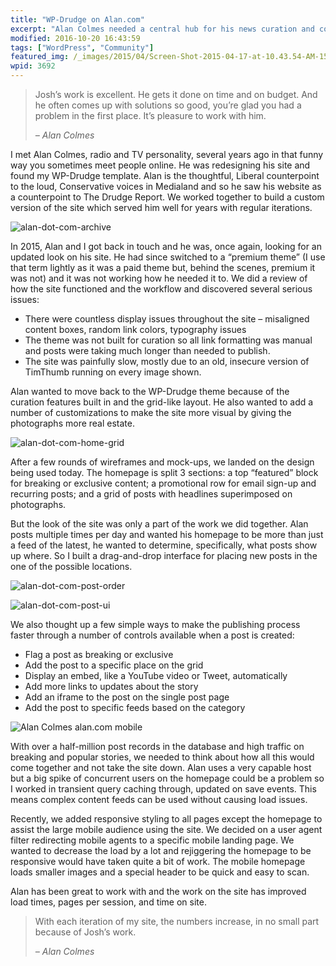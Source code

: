 ```yaml
---
title: "WP-Drudge on Alan.com"
excerpt: "Alan Colmes needed a central hub for his news curation and community surrounding his radio show and books. We've been iterating on this site for a few years and finally settled on a very customized version of the WP-Drudge theme I created. "
modified: 2016-10-20 16:43:59
tags: ["WordPress", "Community"]
featured_img: /_images/2015/04/Screen-Shot-2015-04-17-at-10.43.54-AM-150x150.png
wpid: 3692
---
```



> Josh’s work is excellent. He gets it done on time and on budget. And he often comes up with solutions so good, you’re glad you had a problem in the first place. It’s pleasure to work with him.
>
> *– Alan Colmes*

I met Alan Colmes, radio and TV personality, several years ago in that funny way you sometimes meet people online. He was redesigning his site and found my WP-Drudge template. Alan is the thoughtful, Liberal counterpoint to the loud, Conservative voices in Medialand and so he saw his website as a counterpoint to The Drudge Report. We worked together to build a custom version of the site which served him well for years with regular iterations.

![alan-dot-com-archive](/_images/2015/04/alan-dot-com-archive.png)

In 2015, Alan and I got back in touch and he was, once again, looking for an updated look on his site. He had since switched to a “premium theme” (I use that term lightly as it was a paid theme but, behind the scenes, premium it was not) and it was not working how he needed it to. We did a review of how the site functioned and the workflow and discovered several serious issues:

- There were countless display issues throughout the site – misaligned content boxes, random link colors, typography issues
- The theme was not built for curation so all link formatting was manual and posts were taking much longer than needed to publish.
- The site was painfully slow, mostly due to an old, insecure version of TimThumb running on every image shown.

Alan wanted to move back to the WP-Drudge theme because of the curation features built in and the grid-like layout. He also wanted to add a number of customizations to make the site more visual by giving the photographs more real estate.

![alan-dot-com-home-grid](/_images/2015/04/alan-dot-com-home-grid.png)

After a few rounds of wireframes and mock-ups, we landed on the design being used today. The homepage is split 3 sections: a top “featured” block for breaking or exclusive content; a promotional row for email sign-up and recurring posts; and a grid of posts with headlines superimposed on photographs.

But the look of the site was only a part of the work we did together. Alan posts multiple times per day and wanted his homepage to be more than just a feed of the latest, he wanted to determine, specifically, what posts show up where. So I built a drag-and-drop interface for placing new posts in the one of the possible locations.

![alan-dot-com-post-order](/_images/2015/04/alan-dot-com-post-order.png)

![alan-dot-com-post-ui](/_images/2015/04/alan-dot-com-post-ui.png)

We also thought up a few simple ways to make the publishing process faster through a number of controls available when a post is created:

- Flag a post as breaking or exclusive
- Add the post to a specific place on the grid
- Display an embed, like a YouTube video or Tweet, automatically
- Add more links to updates about the story
- Add an iframe to the post on the single post page
- Add the post to specific feeds based on the category

![Alan Colmes alan.com mobile](/_images/2015/04/Screenshot-2016-03-30-11.00.36.png)

With over a half-million post records in the database and high traffic on breaking and popular stories, we needed to think about how all this would come together and not take the site down. Alan uses a very capable host but a big spike of concurrent users on the homepage could be a problem so I worked in transient query caching through, updated on save events. This means complex content feeds can be used without causing load issues.

Recently, we added responsive styling to all pages except the homepage to assist the large mobile audience using the site. We decided on a user agent filter redirecting mobile agents to a specific mobile landing page. We wanted to decrease the load by a lot and rejiggering the homepage to be responsive would have taken quite a bit of work. The mobile homepage loads smaller images and a special header to be quick and easy to scan.

Alan has been great to work with and the work on the site has improved load times, pages per session, and time on site.

> With each iteration of my site, the numbers increase, in no small part because of Josh’s work.
>
> *– Alan Colmes*
